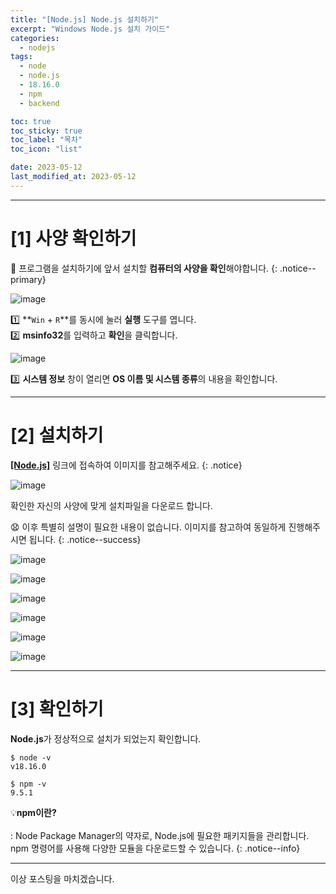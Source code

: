 ```yaml
---
title: "[Node.js] Node.js 설치하기"
excerpt: "Windows Node.js 설치 가이드"
categories:
  - nodejs
tags:
  - node
  - node.js
  - 18.16.0
  - npm
  - backend

toc: true
toc_sticky: true
toc_label: "목차"
toc_icon: "list"

date: 2023-05-12
last_modified_at: 2023-05-12
---
```


- - - - - - - - - - - - - - - - - - - - - - - - - - - - - - - - - - - - - - - - - - - - - - - - - - - - - - - - - - - - 
# [1] 사양 확인하기

📌 프로그램을 설치하기에 앞서 설치할 **컴퓨터의 사양을 확인**해야합니다.
{: .notice--primary}

![image](https://user-images.githubusercontent.com/131929869/236671354-9dfabf44-3c66-4744-9bbc-c49720d25b44.png)

>
 1️⃣ **`Win` + `R`**를 동시에 눌러 **실행** 도구를 엽니다.<br>
 2️⃣ **msinfo32**를 입력하고 **확인**을 클릭합니다.

![image](https://user-images.githubusercontent.com/131929869/236671342-b02745ea-664f-4b9c-bcc0-955ca3500bce.png)

>
 3️⃣ **시스템 정보** 창이 열리면 **OS 이름 및 시스템 종류**의 내용을 확인합니다.

- - - - - - - - - - - - - - - - - - - - - - - - - - - - - - - - - - - - - - - - - - - - - - - - - - - - - - - - - - - - 
# [2] 설치하기

[**[Node.js]**](https://nodejs.org/en/download) 링크에 접속하여 이미지를 참고해주세요.
{: .notice}

![image](https://github.com/kunheelib/kunheelib.github.io/assets/131929869/c5bfa291-76e7-4851-96d6-8b375a73b1e1)

>
 확인한 자신의 사양에 맞게 설치파일을 다운로드 합니다.

😧 이후 특별히 설명이 필요한 내용이 없습니다. 이미지를 참고하여 동일하게 진행해주시면 됩니다.
{: .notice--success}

![image](https://github.com/kunheelib/kunheelib.github.io/assets/131929869/bf35ce15-82b1-4c76-8bf5-98d612b0fb3d)

![image](https://github.com/kunheelib/kunheelib.github.io/assets/131929869/780cf4c7-5241-445d-a5a3-442d379659ff)

![image](https://github.com/kunheelib/kunheelib.github.io/assets/131929869/c7381016-5dcd-4f3d-80b5-94579207326f)

![image](https://github.com/kunheelib/kunheelib.github.io/assets/131929869/2a2d94c3-308e-4b05-9419-01d03902bda3)

![image](https://github.com/kunheelib/kunheelib.github.io/assets/131929869/9cc64459-175d-47e2-a343-6c0acd256e1a)

![image](https://github.com/kunheelib/kunheelib.github.io/assets/131929869/91f2efb4-4f84-43c2-b2b4-235aaab26c63)

- - - - - - - - - - - - - - - - - - - - - - - - - - - - - - - - - - - - - - - - - - - - - - - - - - - - - - - - - - - - 
# [3] 확인하기

**Node.js**가 정상적으로 설치가 되었는지 확인합니다.

```terminal
$ node -v
v18.16.0

$ npm -v
9.5.1
```

💡**npm이란?**<br><br>
 : Node Package Manager의 약자로, Node.js에 필요한 패키지들을 관리합니다.<br>
  npm 명령어를 사용해 다양한 모듈을 다운로드할 수 있습니다.
{: .notice--info}

- - - - - - - - - - - - - - - - - - - - - - - - - - - - - - - - - - - - - - - - - - - - - - - - - - - - - - - - - - - - 
이상 포스팅을 마치겠습니다.